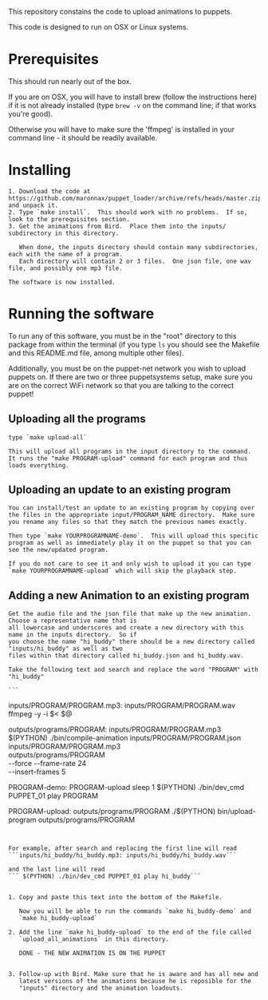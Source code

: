 This repository constains the code to upload animations to puppets.

This code is designed to run on OSX or Linux systems.

# Prerequisites

This should run nearly out of the box.

If you are on OSX, you will have to install brew (follow the
instructions here) if it is not already installed (type `brew -v` on
the command line; if that works you're good).

Otherwise you will have to make sure the 'ffmpeg' is installed in your command line - it should be readily available.

# Installing

    1. Download the code at https://github.com/maronnax/puppet_loader/archive/refs/heads/master.zip and unpack it.
    2. Type `make install`.  This should work with no problems.  If so, look to the prerequisites section.
    3. Get the animations from Bird.  Place them into the inputs/ subdirectory in this directory.

       When done, the inputs directory should contain many subdirectories, each with the name of a program.
       Each directory will contain 2 or 3 files.  One json file, one wav file, and possibly one mp3 file.

    The software is now installed.


# Running the software

To run any of this software, you must be in the "root" directory to
this package from within the terminal (if you type `ls` you should see
the Makefile and this README.md file, among multiple other files).

Additionally, you must be on the puppet-net network you wish to upload
puppets on.  If there are two or three puppetsystems setup, make sure
you are on the correct WiFi network so that you are talking to the
correct puppet!

## Uploading all the programs

    type `make upload-all`

    This will upload all programs in the input directory to the command.  It runs the "make PROGRAM-upload" command for each program and thus loads everything.

## Uploading an update to an existing program

    You can install/test an update to an existing program by copying over the files in the appropriate input/PROGRAM_NAME directory.  Make sure you rename any files so that they match the previous names exactly.

    Then type `make YOURPROGRAMNAME-demo`.  This will upload this specific program as well as immediately play it on the puppet so that you can see the new/updated program.

    If you do not care to see it and only wish to upload it you can type `make YOURPROGRAMNAME-upload` which will skip the playback step.


## Adding a new Animation to an existing program

    Get the audio file and the json file that make up the new animation.  Choose a representative name that is
    all lowercase and underscores and create a new directory with this name in the inputs directory.  So if
    you choose the name "hi_buddy" there should be a new directory called "inputs/hi_buddy" as well as two
    files within that directory called hi_buddy.json and hi_buddy.wav.

    Take the following text and search and replace the word "PROGRAM" with "hi_buddy"

    ```
inputs/PROGRAM/PROGRAM.mp3: inputs/PROGRAM/PROGRAM.wav
    ffmpeg -y -i $< $@

outputs/programs/PROGRAM: inputs/PROGRAM/PROGRAM.mp3
    $(PYTHON) ./bin/compile-animation inputs/PROGRAM/PROGRAM.json \
        inputs/PROGRAM/PROGRAM.mp3 \
        outputs/programs/PROGRAM \
        --force --frame-rate 24 \
        --insert-frames 5

PROGRAM-demo: PROGRAM-upload
    sleep 1
    $(PYTHON) ./bin/dev_cmd PUPPET_01 play PROGRAM

PROGRAM-upload: outputs/programs/PROGRAM
    ./$(PYTHON) bin/upload-program outputs/programs/PROGRAM
```


For example, after search and replacing the first line will read
```inputs/hi_buddy/hi_buddy.mp3: inputs/hi_buddy/hi_buddy.wav```

and the last line will read
```	$(PYTHON) ./bin/dev_cmd PUPPET_01 play hi_buddy```


1. Copy and paste this text into the bottom of the Makefile.

   Now you will be able to run the commands `make hi_buddy-demo` and
   `make hi_buddy-upload`

2. Add the line `make hi_buddy-upload` to the end of the file called
   `upload_all_animations` in this directory.

   DONE - THE NEW ANIMATION IS ON THE PUPPET


3. Follow-up with Bird. Make sure that he is aware and has all new and
   latest versions of the animations because he is reposible for the
   "inputs" directory and the animation loadouts.
